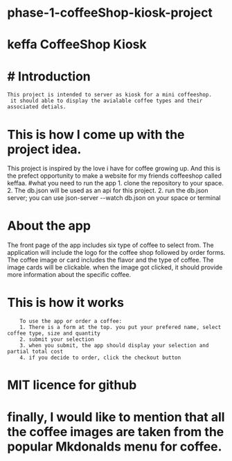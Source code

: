 # phase-1-coffeeShop-kiosk-project

# keffa CoffeeShop Kiosk

 #              # Introduction
    This project is intended to server as kiosk for a mini coffeeshop.
     it should able to display the avialable coffee types and their associated detials.
#             This is how I come up with the project idea.

This project is inspired by the love i have for coffee growing up. And this is the prefect opportunity to make a website for my friends coffeeshop called keffaa. #what you need to run the app 1. clone the repository to your space. 2. The db.json will be used as an api for this project. 2. run the db.json server; you can use json-server --watch db.json on your space or terminal
 #              About the app
The front page of the app includes six type of coffee to select from.
The application will include the logo for the coffee shop followed by order forms.
The coffee image or card includes the flavor and the type of coffee.
The image cards will be clickable.
when the image got clicked, it should provide more information about the specific coffee.

#              This is how it works
        To use the app or order a coffee:
        1. There is a form at the top. you put your prefered name, select coffee type, size and quantity
        2. submit your selection
        3. when you submit, the app should display your selection and partial total cost
        4. if you decide to order, click the checkout button



# MIT licence for github
# finally, I would like to mention that all the coffee images are taken from the popular Mkdonalds menu for coffee. 

